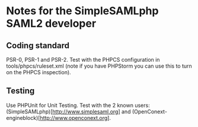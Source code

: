 Notes for the SimpleSAMLphp SAML2 developer
===========================================

Coding standard
---------------
PSR-0, PSR-1 and PSR-2.
Test with the PHPCS configuration in tools/phpcs/ruleset.xml
(note if you have PHPStorm you can use this to turn on the PHPCS inspection).


Testing
-------
Use PHPUnit for Unit Testing.
Test with the 2 known users: (SimpleSAMLphp)[http://www.simplesaml.org] and
(OpenConext-engineblock)[http://www.openconext.org].
